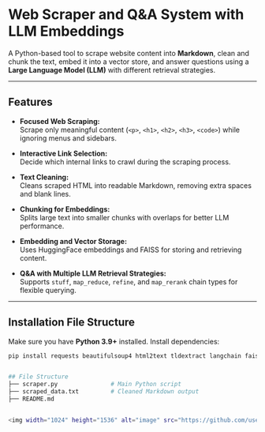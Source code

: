 # Web Scraper and Q&A System with LLM Embeddings

A Python-based tool to scrape website content into **Markdown**, clean and chunk the text, embed it into a vector store, and answer questions using a **Large Language Model (LLM)** with different retrieval strategies.

---

## Features

- **Focused Web Scraping:**  
  Scrape only meaningful content (`<p>`, `<h1>`, `<h2>`, `<h3>`, `<code>`) while ignoring menus and sidebars.  

- **Interactive Link Selection:**  
  Decide which internal links to crawl during the scraping process.

- **Text Cleaning:**  
  Cleans scraped HTML into readable Markdown, removing extra spaces and blank lines.

- **Chunking for Embeddings:**  
  Splits large text into smaller chunks with overlaps for better LLM performance.

- **Embedding and Vector Storage:**  
  Uses HuggingFace embeddings and FAISS for storing and retrieving content.

- **Q&A with Multiple LLM Retrieval Strategies:**  
  Supports `stuff`, `map_reduce`, `refine`, and `map_rerank` chain types for flexible querying.

---

## Installation File Structure

Make sure you have **Python 3.9+** installed. Install dependencies:

```bash
pip install requests beautifulsoup4 html2text tldextract langchain faiss-cpu sentence-transformers


## File Structure
├── scraper.py               # Main Python script
├── scraped_data.txt         # Cleaned Markdown output
├── README.md


<img width="1024" height="1536" alt="image" src="https://github.com/user-attachments/assets/181de677-005b-43bc-bebc-a224400e0d9c" />

